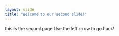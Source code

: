 ```yaml
---
layout: slide
title: "Welcome to our second slide!"
---
```

this is the second page
Use the left arrow to go back!
